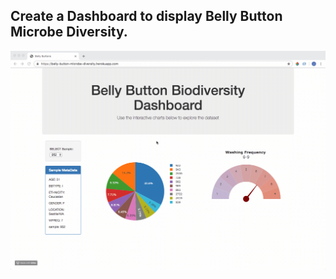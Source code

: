 

## Create a Dashboard to display Belly Button Microbe Diversity.

![Dashboard gif](2019-08-08_12.35.58.gif)
